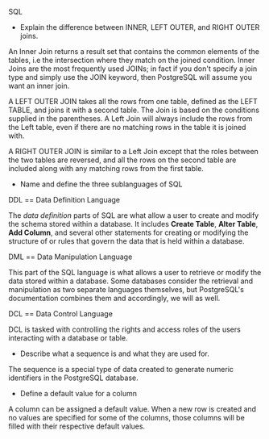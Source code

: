 SQL

- Explain the difference between INNER, LEFT OUTER, and RIGHT OUTER joins.

An Inner Join returns a result set that contains the common elements of the tables, i.e the intersection where they match on the joined condition. Inner Joins are the most frequently used JOINs; in fact if you don't specify a join type and simply use the JOIN keyword, then PostgreSQL will assume you want an inner join.

A LEFT OUTER JOIN takes all the rows from one table, defined as the LEFT TABLE, and joins it with a second table. The Join is based on the conditions supplied in the parentheses. A Left Join will always include the rows from the Left table, even if there are no matching rows in the table it is joined with.

A RIGHT OUTER JOIN is similar to a Left Join except that the roles between the two tables are reversed, and all the rows on the second table are included along with any matching rows from the first table.

- Name and define the three sublanguages of SQL

DDL == Data Definition Language

The *data definition* parts of SQL are what allow a user to create and modify the schema stored within a database. It includes
**Create Table**, **Alter Table**, **Add Column**, and several other statements for creating or modifying the structure of or rules
that govern the data that is held within a database.

DML == Data Manipulation Language

This part of the SQL language is what allows a user to retrieve or modify the data stored within a database. Some databases
consider the retrieval and manipulation as two separate languages themselves, but PostgreSQL's documentation combines them and
accordingly, we will as well.

DCL == Data Control Language

DCL is tasked with controlling the rights and access roles of the users interacting with a database or table.

- Describe what a sequence is and what they are used for.

The sequence is a special type of data created to generate numeric identifiers in the PostgreSQL database.

- Define a default value for a column

A column can be assigned a default value. When a new row is created and no values are specified for some of the columns,
those columns will be filled with their respective default values. 
